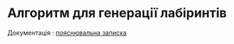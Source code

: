 # Алгоритм для генерації лабіринтів
Документація : [пояснювальна записка](https://github.com/Konstantion/MazeGenerator/blob/main/%D0%9F%D0%BE%D1%8F%D1%81%D0%BD%D1%8E%D0%B2%D0%B0%D0%BB%D1%8C%D0%BD%D0%B0%20%D0%B7%D0%B0%D0%BF%D0%B8%D1%81%D0%BA%D0%B0.pdf)
